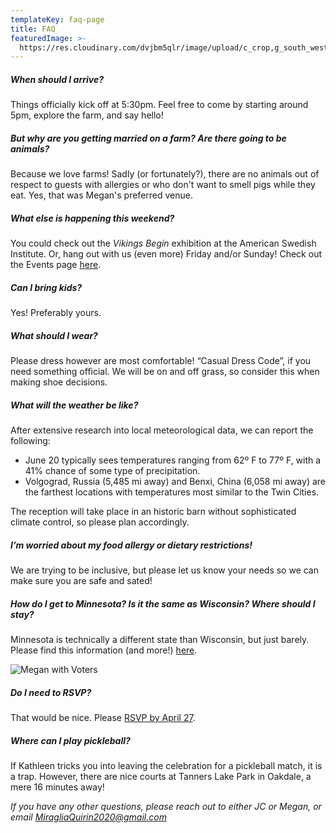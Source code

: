 ```yaml
---
templateKey: faq-page
title: FAQ
featuredImage: >-
  https://res.cloudinary.com/dvjbm5qlr/image/upload/c_crop,g_south_west,h_2221,w_4118/v1581381941/DSC_0055.NEF_cjqmfz.jpg
---
```

##### When should I arrive?

Things officially kick off at 5:30pm. Feel free to come by starting around 5pm, explore the farm, and say hello!

##### But why are you getting married on a farm? Are there going to be animals?

Because we love farms! Sadly (or fortunately?), there are no animals out of respect to guests with allergies or who don't want to smell pigs while they eat. Yes, that was Megan's preferred venue.

##### What else is happening this weekend?

You could check out the *Vikings Begin* exhibition at the American Swedish Institute. Or, hang out with us (even more) Friday and/or Sunday! Check out the Events page [here](https://miragliaquirin2020.com/events).

##### Can I bring kids?

Yes! Preferably yours.

##### What should I wear?

Please dress however are most comfortable! “Casual Dress Code”, if you need something official. We will be on and off grass, so consider this when making shoe decisions.

##### What will the weather be like?

After extensive research into local meteorological data, we can report the following:

* June 20 typically sees temperatures ranging from 62º F to 77º F, with a 41% chance of some type of precipitation.
* Volgograd, Russia (5,485 mi away) and Benxi, China (6,058 mi away) are the farthest locations with temperatures most similar to the Twin Cities.

The reception will take place in an historic barn without sophisticated climate control, so please plan accordingly.

##### I’m worried about my food allergy or dietary restrictions!

We are trying to be inclusive, but please let us know your needs so we can make sure you are safe and sated!

##### How do I get to Minnesota? Is it the same as Wisconsin? Where should I stay?

Minnesota is technically a different state than Wisconsin, but just barely. Please find this information (and more!) [here](https://miragliaquirin2020.com/get-involved).

![Megan with Voters](https://res.cloudinary.com/dvjbm5qlr/image/upload/c_scale,w_2000/v1581399865/DSC_0041.NEF_1_s9beo8.jpg)
##### Do I need to RSVP?

That would be nice. Please [RSVP by April 27](https://miragliaquirin2020.com/rsvp).

##### Where can I play pickleball?

If Kathleen tricks you into leaving the celebration for a pickleball match, it is a trap. However, there are nice courts at Tanners Lake Park in Oakdale, a mere 16 minutes away!

*If you have any other questions, please reach out to either JC or Megan, or email [MiragliaQuirin2020@gmail.com](mailto:MiragliaQuirin2020@gmail.com)*
